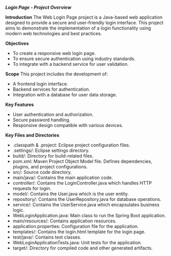 **_Login Page - Project Overview_**

**Introduction**
The Web Login Page project is a Java-based web application designed to provide a secure and user-friendly login interface. This project aims to demonstrate the implementation of a login functionality using modern web technologies and best practices.

**Objectives**
- To create a responsive web login page.
- To ensure secure authentication using industry standards.
- To integrate with a backend service for user validation.

**Scope**
This project includes the development of:
- A frontend login interface.
- Backend services for authentication.
- Integration with a database for user data storage.

**Key Features**
- User authentication and authorization.
- Secure password handling.
- Responsive design compatible with various devices.

**Key Files and Directories**
- .classpath & .project: Eclipse project configuration files.
- .settings/: Eclipse settings directory.
- build/: Directory for build-related files.
- pom.xml: Maven Project Object Model file. Defines dependencies, plugins, and project configurations.
- src/: Source code directory.
- main/java/: Contains the main application code.
- controller/: Contains the LoginController.java which handles HTTP requests for login.
- model/: Contains the User.java which is the user entity.
- repository/: Contains the UserRepository.java for database operations.
- service/: Contains the UserService.java which encapsulates business logic.
- WebLoginApplication.java: Main class to run the Spring Boot application.
- main/resources/: Contains application resources.
- application.properties: Configuration file for the application.
- templates/: Contains the login.html template for the login page.
- test/java/: Contains test classes.
- WebLoginApplicationTests.java: Unit tests for the application.
- target/: Directory for compiled code and other generated artifacts.
